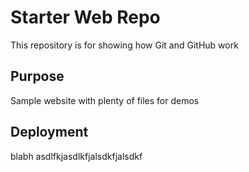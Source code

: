 # Starter Web Repo

This repository is for showing how Git and GitHub work

## Purpose

Sample website with plenty of files for demos

## Deployment
blabh asdlfkjasdlkfjalsdkfjalsdkf
